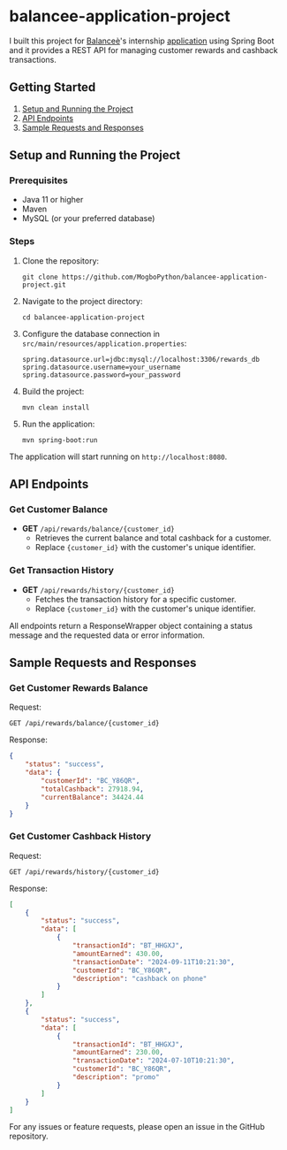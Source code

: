 # balancee-application-project

I built this project for [Balanceè](https://balancee.app/)'s internship [application](https://knotty-attention-bd2.notion.site/Apply-here-67dd0c4a8e9b41a4bbacbe853fe8a3ad) using Spring Boot and it provides a REST API for managing customer rewards and cashback transactions.

## Getting Started
1. [Setup and Running the Project](#setup-and-running-the-project)
2. [API Endpoints](#api-endpoints)
3. [Sample Requests and Responses](#sample-requests-and-responses)

## Setup and Running the Project

### Prerequisites
- Java 11 or higher
- Maven
- MySQL (or your preferred database)

### Steps
1. Clone the repository:
   ```
   git clone https://github.com/MogboPython/balancee-application-project.git
   ```

2. Navigate to the project directory:
   ```
   cd balancee-application-project
   ```

3. Configure the database connection in `src/main/resources/application.properties`:
   ```
   spring.datasource.url=jdbc:mysql://localhost:3306/rewards_db
   spring.datasource.username=your_username
   spring.datasource.password=your_password
   ```

4. Build the project:
   ```
   mvn clean install
   ```

5. Run the application:
   ```
   mvn spring-boot:run
   ```

The application will start running on `http://localhost:8080`.

## API Endpoints

### Get Customer Balance
- **GET** `/api/rewards/balance/{customer_id}`
  - Retrieves the current balance and total cashback for a customer.
  - Replace `{customer_id}` with the customer's unique identifier.

### Get Transaction History
- **GET** `/api/rewards/history/{customer_id}`
  - Fetches the transaction history for a specific customer.
  - Replace `{customer_id}` with the customer's unique identifier.

All endpoints return a ResponseWrapper object containing a status message and the requested data or error information.

## Sample Requests and Responses

### Get Customer Rewards Balance

Request:
```http
GET /api/rewards/balance/{customer_id}
```

Response:
```json
{
    "status": "success",
    "data": {
        "customerId": "BC_Y86QR",
        "totalCashback": 27918.94,
        "currentBalance": 34424.44
    }
}
```

### Get Customer Cashback History

Request:
```http
GET /api/rewards/history/{customer_id}
```

Response:
```json
[
    {
        "status": "success",
        "data": [
            {
                "transactionId": "BT_HHGXJ",
                "amountEarned": 430.00,
                "transactionDate": "2024-09-11T10:21:30",
                "customerId": "BC_Y86QR",
                "description": "cashback on phone"
            }
        ]
    },
    {
        "status": "success",
        "data": [
            {
                "transactionId": "BT_HHGXJ",
                "amountEarned": 230.00,
                "transactionDate": "2024-07-10T10:21:30",
                "customerId": "BC_Y86QR",
                "description": "promo"
            }
        ]
    }
]
```

For any issues or feature requests, please open an issue in the GitHub repository.